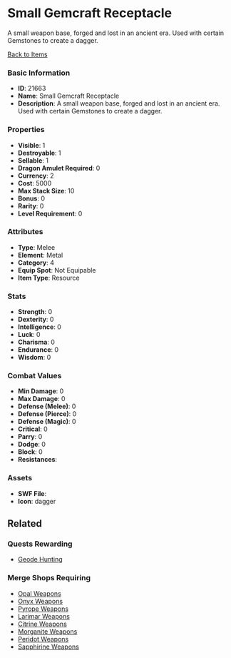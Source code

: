 # Small Gemcraft Receptacle

A small weapon base, forged and lost in an ancient era. Used with certain Gemstones to create a dagger.

[Back to Items](../items.md)

### Basic Information

- **ID**: 21663
- **Name**: Small Gemcraft Receptacle
- **Description**: A small weapon base, forged and lost in an ancient era. Used with certain Gemstones to create a dagger.

### Properties

- **Visible**: 1
- **Destroyable**: 1
- **Sellable**: 1
- **Dragon Amulet Required**: 0
- **Currency**: 2
- **Cost**: 5000
- **Max Stack Size**: 10
- **Bonus**: 0
- **Rarity**: 0
- **Level Requirement**: 0

### Attributes

- **Type**: Melee
- **Element**: Metal
- **Category**: 4
- **Equip Spot**: Not Equipable
- **Item Type**: Resource

### Stats

- **Strength**: 0
- **Dexterity**: 0
- **Intelligence**: 0
- **Luck**: 0
- **Charisma**: 0
- **Endurance**: 0
- **Wisdom**: 0

### Combat Values

- **Min Damage**: 0
- **Max Damage**: 0
- **Defense (Melee)**: 0
- **Defense (Pierce)**: 0
- **Defense (Magic)**: 0
- **Critical**: 0
- **Parry**: 0
- **Dodge**: 0
- **Block**: 0
- **Resistances**: 

### Assets

- **SWF File**: 
- **Icon**: dagger

## Related

### Quests Rewarding

- [Geode Hunting](../quests/2071-geode-hunting.md)

### Merge Shops Requiring

- [Opal Weapons](../merge-shops/397-opal-weapons.md)
- [Onyx Weapons](../merge-shops/398-onyx-weapons.md)
- [Pyrope Weapons](../merge-shops/399-pyrope-weapons.md)
- [Larimar Weapons](../merge-shops/400-larimar-weapons.md)
- [Citrine Weapons](../merge-shops/401-citrine-weapons.md)
- [Morganite Weapons](../merge-shops/403-morganite-weapons.md)
- [Peridot Weapons](../merge-shops/404-peridot-weapons.md)
- [Sapphirine Weapons](../merge-shops/402-sapphirine-weapons.md)


